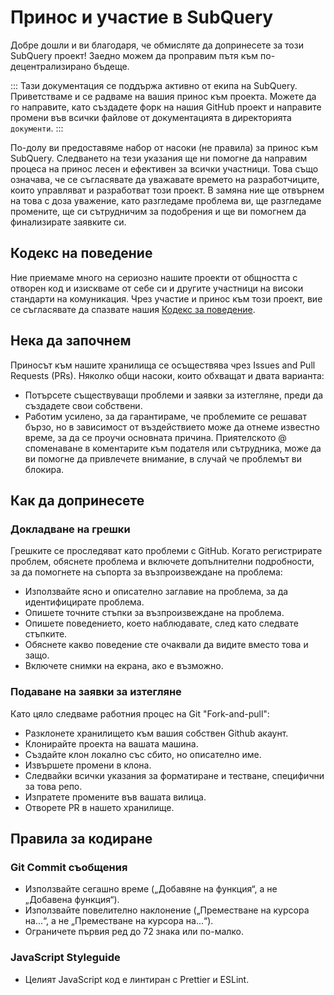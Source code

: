 # Принос и участие в SubQuery

Добре дошли и ви благодаря, че обмисляте да допринесете за този SubQuery проект! Заедно можем да проправим пътя към по-децентрализирано бъдеще.

::: Тази документация се поддържа активно от екипа на SubQuery. Приветстваме и се радваме на вашия принос към проекта. Можете да го направите, като създадете форк на нашия GitHub проект и направите промени във всички файлове от документацията в директорията `документи`. :::

По-долу ви предоставяме набор от насоки (не правила) за принос към SubQuery. Следването на тези указания ще ни помогне да направим процеса на принос лесен и ефективен за всички участници. Това също означава, че се съгласявате да уважавате времето на разработчиците, които управляват и разработват този проект. В замяна ние ще отвърнем на това с доза уважение, като разгледаме проблема ви, ще разгледаме промените, ще си сътрудничим за подобрения и ще ви помогнем да финализирате заявките си.

## Кодекс на поведение

Ние приемаме много на сериозно нашите проекти от общността с отворен код и изискваме от себе си и другите участници на високи стандарти на комуникация. Чрез участие и принос към този проект, вие се съгласявате да спазвате нашия [Кодекс за поведение](https://github.com/subquery/subql/blob/main/CODE_OF_CONDUCT.md).

## Нека да започнем

Приносът към нашите хранилища се осъществява чрез Issues and Pull Requests (PRs). Няколко общи насоки, които обхващат и двата варианта:

- Потърсете съществуващи проблеми и заявки за изтегляне, преди да създадете свои собствени.
- Работим усилено, за да гарантираме, че проблемите се решават бързо, но в зависимост от въздействието може да отнеме известно време, за да се проучи основната причина. Приятелското @ споменаване в коментарите към подателя или сътрудника, може да ви помогне да привлечете внимание, в случай че проблемът ви блокира.

## Как да допринесете

### Докладване на грешки

Грешките се проследяват като проблеми с GitHub. Когато регистрирате проблем, обяснете проблема и включете допълнителни подробности, за да помогнете на съпорта за възпроизвеждане на проблема:

- Използвайте ясно и описателно заглавие на проблема, за да идентифицирате проблема.
- Опишете точните стъпки за възпроизвеждане на проблема.
- Опишете поведението, което наблюдавате, след като следвате стъпките.
- Обяснете какво поведение сте очаквали да видите вместо това и защо.
- Включете снимки на екрана, ако е възможно.

### Подаване на заявки за изтегляне

Като цяло следваме работния процес на Git "Fork-and-pull":

- Разклонете хранилището към вашия собствен Github акаунт.
- Клонирайте проекта на вашата машина.
- Създайте клон локално със сбито, но описателно име.
- Извършете промени в клона.
- Следвайки всички указания за форматиране и тестване, специфични за това репо.
- Изпратете промените във вашата вилица.
- Отворете PR в нашето хранилище.

## Правила за кодиране

### Git Commit съобщения

- Използвайте сегашно време („Добавяне на функция“, а не „Добавена функция“).
- Използвайте повелително наклонение („Преместване на курсора на...“, а не „Преместване на курсора на...“).
- Ограничете първия ред до 72 знака или по-малко.

### JavaScript Styleguide

- Целият JavaScript код е линтиран с Prettier и ESLint.
